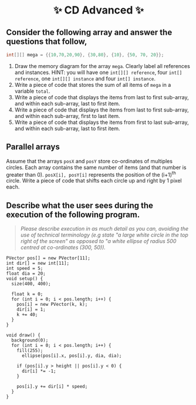 <h1 align="center"> ✨ CD Advanced ✨ </h1>

## Consider the following array and answer the questions that follow,

```java
int[][] mega = {{10,70,20,90}, {30,80}, {10}, {50, 70, 20}};
```

1. Draw the memory diagram for the array `mega`. Clearly label all references and instances. HINT: you will have one `int[][] reference`, four `int[] reference`, one `int[][] instance` and four `int[] instance`. 
2. Write a piece of code that stores the sum of all items of `mega` in a variable `total`. 
3. Write a piece of code that displays the items from last to first sub-array, and within each sub-array, last to first item.
4. Write a piece of code that displays the items from last to first sub-array, and within each sub-array, first to last item.
5. Write a piece of code that displays the items from first to last sub-array, and within each sub-array, last to first item.

## Parallel arrays

Assume that the arrays `posX` and `posY` store co-ordinates of multiples circles. Each array contains the same number of items (and that number is greater than 0). `posX[i], posY[i]` represents the position of the (i+1)<sup>th</sup> circle. Write a piece of code that shifts each circle up and right by 1 pixel each.

## Describe what the user sees during the execution of the following program. 

> *Please describe execution in as much detail as you can, avoiding the use of technical terminology (e.g state "a large white circle in the top right of the screen" as opposed to "a white ellipse of radius 500 centred at co-ordinates (300, 50)).*

```processing
PVector pos[] = new PVector[11];
int dir[] = new int[11];
int speed = 5;
float dia = 20;
void setup() {
  size(400, 400);

  float k = 0;
  for (int i = 0; i < pos.length; i++) {
    pos[i] = new PVector(k, k);
    dir[i] = 1;
    k += 40;
  }
}

void draw() {
  background(0);
  for (int i = 0; i < pos.length; i++) {
    fill(255);
      ellipse(pos[i].x, pos[i].y, dia, dia);

    if (pos[i].y > height || pos[i].y < 0) {
      dir[i] *= -1;
    }

    pos[i].y += dir[i] * speed;
  }
}
```
